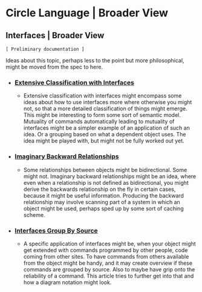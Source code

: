 Circle Language | Broader View
==================================

Interfaces | Broader View
-------------------------

`[ Preliminary documentation ]`

Ideas about this topic, perhaps less to the point but more philosophical, might be moved from the spec to here.

- ### [Extensive Classification with Interfaces](https://github.com/jjvanzon/Circle-Language-Spec/blob/master/broader-view/interfaces-broader-view/extensive-classification-with-interfaces.md)
    
    - Extensive classification with interfaces might encompass some ideas about how to use interfaces more where otherwise you might not, so that a more detailed classification of things might emerge. This might be interesting to form some sort of semantic model. Mutuality of commands automatically leading to mutuality of interfaces might be a simpler example of an application of such an idea. Or a grouping based on what a dependent object uses. The idea might be played with, but might not be fully worked out yet.

- ### [Imaginary Backward Relationships](https://github.com/jjvanzon/Circle-Language-Spec/blob/master/broader-view/interfaces-broader-view/imaginary-backward-relationships.md)
    
    - Some relationships between objects might be bidirectional. Some might not. Imaginary backward relationships might be an idea, where even when a relationship is not defined as bidirectional, you might derive the backwards relationship on the fly in certain cases, because it might be useful information. Producing the backward relationship may involve scanning part of a system in which an object might be used, perhaps sped up by some sort of caching scheme.

- ### [Interfaces Group By Source](https://github.com/jjvanzon/Circle-Language-Spec/blob/master/broader-view/interfaces-broader-view/interfaces-group-by-source.md)

    - A specific application of interfaces might be, when your object might get extended with commands programmed by other people, code coming from other sites. To have commands from others available from the object might be handy, and it may create overview if these commands are grouped by source. Also to maybe have grip onto the reliability of a command. This article tries to further get into that and how a diagram notation might look.
